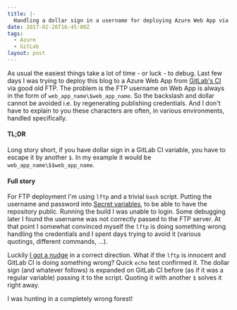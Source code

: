 ```yaml
---
title: |-
  Handling a dollar sign in a username for deploying Azure Web App via FTP on GitLab CI
date: 2017-02-26T16:45:00Z
tags:
  - Azure
  - GitLab
layout: post
---
```

As usual the easiest things take a lot of time - or luck - to debug. Last few days I was trying to deploy this blog to a Azure Web App from [GitLab's CI][1] via good old FTP. The problem is the FTP username on Web App is always in the form of `web_app_name\$web_app_name`. So the backslash and dollar cannot be avoided i.e. by regenerating publishing credentials. And I don't have to explain to you these characters are often, in various environments, handled specifically.  

<!-- excerpt -->

#### TL;DR

Long story short, if you have dollar sign in a GitLab CI variable, you have to escape it by another `$`. In my example it would be `web_app_name\$$web_app_name`.

#### Full story

For FTP deployment I'm using `lftp` and a trivial `bash` script. Putting the username and password into [Secret variables][2], to be able to have the repository public. Running the build I was unable to login. Some debugging later I found the username was not correctly passed to the FTP server. At that point I somewhat convinced myself the `lftp` is doing something wrong handling the credentials and I spent days trying to avoid it (various quotings, different commands, ...).

Luckily [I got a nudge][3] in a correct direction. What if the `lftp` is innocent and GitLab CI is doing something wrong? Quick `echo` test confirmed it. The dollar sign (and whatever follows) is expanded on GitLab CI before (as if it was a regular variable) passing it to the script. Quoting it with another `$` solves it right away. 

I was hunting in a completely wrong forest! 

[1]: https://about.gitlab.com/gitlab-ci/
[2]: https://docs.gitlab.com/ce/ci/variables/#secret-variables
[3]: http://stackoverflow.com/questions/42423215/handling-sign-in-username-in-lftp/42467280